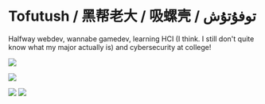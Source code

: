 # Tofutush / 黑帮老大 / 吸螺壳 / توفۇتۇش

Halfway webdev, wannabe gamedev, learning HCI (I think. I still don't quite know what my major actually is) and cybersecurity at college!
  
![](https://github-profile-trophy.vercel.app/?username=Tofutush&theme=onestar&column=5&margin-w=16&margin-h=16)

![](http://github-profile-summary-cards.vercel.app/api/cards/profile-details?username=Tofutush&theme=github_dark)

![](http://github-profile-summary-cards.vercel.app/api/cards/stats?username=Tofutush&theme=github_dark)
![](http://github-profile-summary-cards.vercel.app/api/cards/productive-time?username=Tofutush&theme=github_dark&utcOffset=8)
